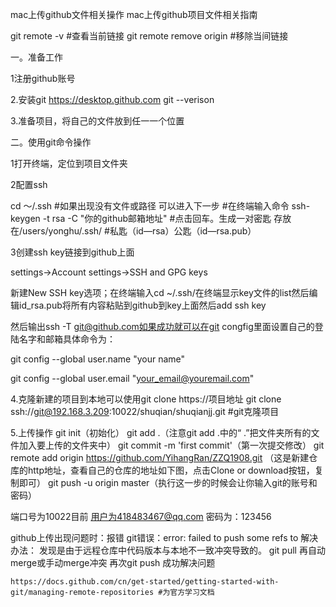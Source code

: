 mac上传github文件相关操作
mac上传github项目文件相关指南

git remote -v  #查看当前链接
git remote remove origin #移除当间链接

一。准备工作

1注册github账号

2.安装git https://desktop.github.com git --verison

3.准备项目，将自己的文件放到任一一个位置

二。使用git命令操作

1打开终端，定位到项目文件夹

2配置ssh

cd ～/.ssh
#如果出现没有文件或路径 可以进入下一步
#在终端输入命令
ssh-keygen -t rsa -C "你的github邮箱地址"
#点击回车。生成一对密匙  存放在/users/yonghu/.ssh/
#私匙（id—rsa）公匙（id—rsa.pub）

3创建ssh key链接到github上面

settings→Account settings→SSH and GPG keys

新建New SSH key选项；在终端输入cd ~/.ssh/在终端显示key文件的list然后编辑id_rsa.pub将所有内容粘贴到github到key上面然后add ssh key

然后输出ssh -T git@github.com如果成功就可以在git congfig里面设置自己的登陆名字和邮箱具体命令为：

git config --global user.name "your name"

git config --global user.email "your_email@youremail.com"

4.克隆新建的项目到本地可以使用git clone https://项目地址
git clone ssh://git@192.168.3.209:10022/shuqian/shuqianjj.git #git克隆项目

5.上传操作
git init（初始化）
git add .（注意git add .中的“ .”把文件夹所有的文件加入要上传的文件夹中）
git commit -m 'first commit'（第一次提交修改）
git remote add origin https://github.com/YihangRan/ZZQ1908.git
（这是新建仓库的http地址，查看自己的仓库的地址如下图，点击Clone or download按钮，复制即可）
git push -u origin master（执行这一步的时候会让你输入git的账号和密码）

端口号为10022目前 用户为418483467@qq.com  密码为：123456

github上传出现问题时：报错
git错误：error: failed to push some refs to
解决办法：
发现是由于远程仓库中代码版本与本地不一致冲突导致的。
git pull
再自动merge或手动merge冲突
再次git push
成功解决问题

`https://docs.github.com/cn/get-started/getting-started-with-git/managing-remote-repositories #为官方学习文档`
